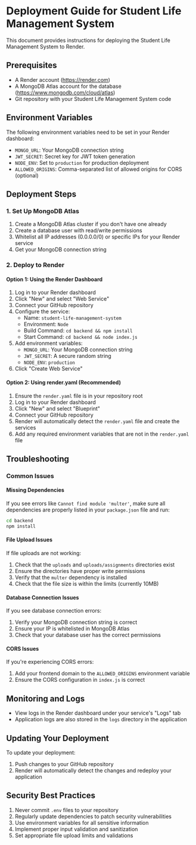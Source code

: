 # Deployment Guide for Student Life Management System

This document provides instructions for deploying the Student Life Management System to Render.

## Prerequisites

- A Render account (https://render.com)
- A MongoDB Atlas account for the database (https://www.mongodb.com/cloud/atlas)
- Git repository with your Student Life Management System code

## Environment Variables

The following environment variables need to be set in your Render dashboard:

- `MONGO_URL`: Your MongoDB connection string
- `JWT_SECRET`: Secret key for JWT token generation
- `NODE_ENV`: Set to `production` for production deployment
- `ALLOWED_ORIGINS`: Comma-separated list of allowed origins for CORS (optional)

## Deployment Steps

### 1. Set Up MongoDB Atlas

1. Create a MongoDB Atlas cluster if you don't have one already
2. Create a database user with read/write permissions
3. Whitelist all IP addresses (0.0.0.0/0) or specific IPs for your Render service
4. Get your MongoDB connection string

### 2. Deploy to Render

#### Option 1: Using the Render Dashboard

1. Log in to your Render dashboard
2. Click "New" and select "Web Service"
3. Connect your GitHub repository
4. Configure the service:
   - Name: `student-life-management-system`
   - Environment: `Node`
   - Build Command: `cd backend && npm install`
   - Start Command: `cd backend && node index.js`
5. Add environment variables:
   - `MONGO_URL`: Your MongoDB connection string
   - `JWT_SECRET`: A secure random string
   - `NODE_ENV`: `production`
6. Click "Create Web Service"

#### Option 2: Using render.yaml (Recommended)

1. Ensure the `render.yaml` file is in your repository root
2. Log in to your Render dashboard
3. Click "New" and select "Blueprint"
4. Connect your GitHub repository
5. Render will automatically detect the `render.yaml` file and create the services
6. Add any required environment variables that are not in the `render.yaml` file

## Troubleshooting

### Common Issues

#### Missing Dependencies

If you see errors like `Cannot find module 'multer'`, make sure all dependencies are properly listed in your `package.json` file and run:

```bash
cd backend
npm install
```

#### File Upload Issues

If file uploads are not working:

1. Check that the `uploads` and `uploads/assignments` directories exist
2. Ensure the directories have proper write permissions
3. Verify that the `multer` dependency is installed
4. Check that the file size is within the limits (currently 10MB)

#### Database Connection Issues

If you see database connection errors:

1. Verify your MongoDB connection string is correct
2. Ensure your IP is whitelisted in MongoDB Atlas
3. Check that your database user has the correct permissions

#### CORS Issues

If you're experiencing CORS errors:

1. Add your frontend domain to the `ALLOWED_ORIGINS` environment variable
2. Ensure the CORS configuration in `index.js` is correct

## Monitoring and Logs

- View logs in the Render dashboard under your service's "Logs" tab
- Application logs are also stored in the `logs` directory in the application

## Updating Your Deployment

To update your deployment:

1. Push changes to your GitHub repository
2. Render will automatically detect the changes and redeploy your application

## Security Best Practices

1. Never commit `.env` files to your repository
2. Regularly update dependencies to patch security vulnerabilities
3. Use environment variables for all sensitive information
4. Implement proper input validation and sanitization
5. Set appropriate file upload limits and validations